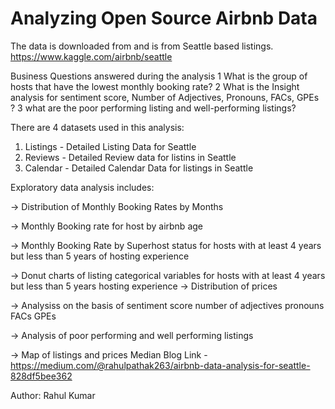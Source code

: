 # Analyzing Open Source Airbnb Data

The data is downloaded from  and is from Seattle based listings.
  https://www.kaggle.com/airbnb/seattle
  
Business Questions answered during the analysis 
1  What is the group of hosts that have the lowest monthly booking rate?
2  What is the Insight analysis for sentiment score, Number of Adjectives, Pronouns, FACs, GPEs ?
3  what are the poor performing listing and well-performing listings?


There are 4 datasets used in this analysis:
1) Listings - Detailed Listing Data for Seattle
2) Reviews - Detailed Review data for listins in Seattle
4) Calendar - Detailed Calendar Data for listings in Seattle


Exploratory data analysis includes:

-> Distribution of Monthly Booking Rates by Months

-> Monthly Booking rate for host by airbnb age

-> Monthly Booking Rate by Superhost status for hosts with at least 4 years but less than 5 years of hosting experience

->  Donut charts of listing categorical variables for hosts with at least 4 years but less than 5 years hosting experience
-> Distribution of prices

-> Analysiss on the basis of sentiment score number of adjectives pronouns FACs GPEs

-> Analysis of poor performing and well performing listings


-> Map of listings and prices
Median Blog  Link -https://medium.com/@rahulpathak263/airbnb-data-analysis-for-seattle-828df5bee362




Author: Rahul Kumar
